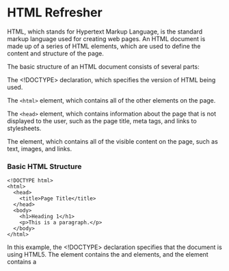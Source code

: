 # HTML Refresher
HTML, which stands for Hypertext Markup Language, is the standard markup language used for creating web pages. An HTML document is made up of a series of HTML elements, which are used to define the content and structure of the page.

The basic structure of an HTML document consists of several parts:

The <!DOCTYPE> declaration, which specifies the version of HTML being used.

The `<html>` element, which contains all of the other elements on the page.

The `<head>` element, which contains information about the page that is not displayed to the user, such as the page title, meta tags, and links to stylesheets.

The <body> element, which contains all of the visible content on the page, such as text, images, and links.


### Basic HTML Structure
```
<!DOCTYPE html>
<html>
  <head>
    <title>Page Title</title>
  </head>
  <body>
    <h1>Heading 1</h1>
    <p>This is a paragraph.</p>
  </body>
</html>

```
In this example, the <!DOCTYPE> declaration specifies that the document is using HTML5. The <html> element contains the <head> and <body> elements, and the <head> element contains a <title> element with the page title. The <body> element contains an <h1> element with the text "Heading 1" and a <p> element with the text "This is a paragraph."


### HTML Tags
HTML tags are the building blocks of an HTML document. They are used to define the structure and content of a web page. An HTML tag is surrounded by angle brackets (< and >), and usually comes in pairs - an opening tag and a closing tag - with the content to be enclosed in between.

For example, the <p> tag is used to define a paragraph of text, and the opening tag is <p> and the closing tag is </p>. Any text that comes between these two tags will be rendered as a paragraph on the web page.

HTML tags can also have attributes, which provide additional information about the tag. For example, the <img> tag is used to insert an image on the page, and it has attributes such as src to specify the URL of the image, alt to provide a description of the image, and width and height to specify the dimensions of the image.

Here are a few examples of common HTML tags:

- <h1> to <h6>: heading tags to define headings and subheadings.

- <p>: paragraph tag to define a paragraph of text.

- <a>: anchor tag to define a hyperlink to another web page or resource.

- <img>: image tag to insert an image on the page.

- <ul> and <li>: unordered list and list item tags to create bulleted lists.

- <ol> and <li>: ordered list and list item tags to create numbered lists.

- <div>: division tag to group together other HTML elements and apply styles to them.

- <span>: inline tag to apply styles to a small section of text.

There are many other HTML tags available that can be used to define a variety of content on a web page, such as tables, forms, and media players. By combining these tags in different ways, web developers can create complex and dynamic web pages with a rich user experience.


### HTML attributes

HTML attributes are additional pieces of information that can be added to an HTML tag. They provide extra information about the tag, and can be used to control the behavior or appearance of the element.

Attributes are added to an HTML tag using the attribute name and value in the opening tag. The syntax for an attribute is:

```
<tagname attribute="value">
```

For example, the <a> tag, which is used to create links to other pages or resources, has several attributes that can be used to control the behavior of the link, such as the href attribute to specify the destination URL, the target attribute to control where the link opens, and the title attribute to provide a tooltip for the link.

Here are a few examples of common HTML attributes:

- **class**: Used to specify one or more classes for an HTML element, which can be used to apply CSS styles.

- **id**: Used to give an HTML element a unique identifier, which can be used to target the element with JavaScript or CSS.

- **src**: Used to specify the source URL for an image or other media element.

- **href**: Used to specify the destination URL for a link.

- **title**: Used to provide additional information about an HTML element, such as a tooltip or description.

- **alt**: Used to provide alternative text for an image or other media element, which is displayed when the element cannot be rendered.

In addition to these common attributes, there are many others that can be used to control the behavior and appearance of HTML elements. By using attributes in combination with HTML tags and CSS styles, web developers can create complex and dynamic web pages with a rich user experience.


### HTML Elements

HTML elements are the basic building blocks of an HTML document. They define the structure and content of a web page and provide meaning to the various parts of the page. An HTML element consists of a starting tag, the content, and an ending tag. It may or may not have attributes.

The starting tag begins with the less-than symbol (<), followed by the name of the element, and ends with a greater-than symbol (>). The ending tag is similar to the starting tag, but it includes a forward slash (/) before the element name.

For example, the HTML element for a paragraph of text is defined using the <p> tag. The starting tag is <p> and the ending tag is </p>. Any text or other content that is enclosed between these tags is considered part of the paragraph.

HTML elements can also include attributes that provide additional information about the element, such as the href attribute for a hyperlink or the src attribute for an image. These attributes are included in the opening tag of the element and are used to provide further information about the element.

Some common HTML elements include:

<html>: the root element of an HTML document.

<head>: the container for metadata and other information about the web page.

<body>: the container for the content of the web page that is displayed in the browser.

<p>: defines a paragraph of text.

<a>: defines a hyperlink to another page or resource.

<img>: defines an image that is displayed on the page.

<ul> and <li>: defines an unordered list and its list items.

<ol> and <li>: defines an ordered list and its list items.

<div> and <span>: generic container elements used to group and apply styles to other elements.

By combining these and other HTML elements in various ways, web developers can create rich, dynamic web pages that are both functional and visually appealing.
